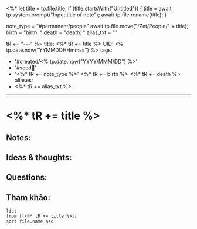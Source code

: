 <%* 
  let title = tp.file.title;
  if (title.startsWith("Untitled")) {
  	title = await tp.system.prompt("Input title of note");
    await tp.file.rename(title);
  }

  note_type = "#permanent/people"
  await tp.file.move("/Zet/People/" + title);
  birth = "birth: "
  death = "death: "
  alias_txt = ""
   
  tR += "---"
%>
title: <%* tR += title %>
UID: <% tp.date.now("YYMMDDHHmmss") %>
tags:
  - '#created/<% tp.date.now("YYYY/MMM/DD") %>'
  - '#seed🥜'
  - '<%* tR += note_type %>'
<%* tR += birth %>
<%* tR += death %>
aliases:
  - <%* tR += alias_txt %>
---
# <%* tR += title %>

## Notes:


## Ideas & thoughts:

## Questions:


## Tham khảo:
```dataview
list
from [[<%* tR += title %>]]
sort file.name asc
```